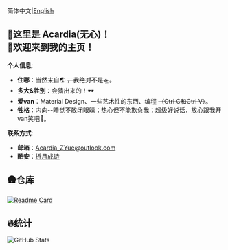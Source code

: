 
简体中文|[English](README.en.md)

## 👋这里是 Acardia(无心)！<br>👏欢迎来到我的主页！

**个人信息**:
- **住哪**：当然来自🌏 ~~，我绝对不是🛸~~。
- **多大&牲别**：会猜出来的！🕶
- **爱van**：Material Design、一些艺术性的东西、编程 ~~（Ctrl C和Ctrl V）~~。
- **牲格**：内向--睡觉不敢闭眼睛；热心但不能欺负我；超级好说话，放心跟我开van笑吧🥰。

**联系方式**:
- **邮箱**：Acardia_ZYue@outlook.com
- **酷安**：[折月成诗](http://www.coolapk.com/u/11905662)
  
## 🛖仓库
[![Readme Card](https://github-readme-stats.vercel.app/api/pin/?title_color=224583&text_color=6f5670&icon_color=000000&bg_color=fefbff&show_owner=true&username=AcardiaX&repo=Monet-All)](https://github.com/anuraghazra/github-readme-stats)

## 🔥统计
![GitHub Stats](https://github-readme-stats.vercel.app/api?username=AcardiaX&show_icons=true&include_all_commits=true&title_color=224583&text_color=6f5670&icon_color=000000&bg_color=fefbff&hide=contribs&locale=cn)
